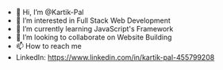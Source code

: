 - 👋 Hi, I’m @Kartik-Pal
- 👀 I’m interested in Full Stack Web Development 
- 🌱 I’m currently learning JavaScript's Framework
- 💞️ I’m looking to collaborate on Website Building
- 📫 How to reach me 
- LinkedIn: https://www.linkedin.com/in/kartik-pal-455799208

<!---
Kartik-Pal-11/Kartik-Pal-11 is a ✨ special ✨ repository because its `README.md` (this file) appears on your GitHub profile.
You can click the Preview link to take a look at your changes.
--->
